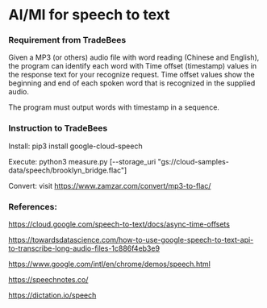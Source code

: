 # AI/MI for speech to text
### Requirement from TradeBees

Given a MP3 (or others) audio file with word reading (Chinese and English), the program can 
identify each word with Time offset (timestamp) values in the response text for your recognize request. 
Time offset values show the beginning and end of each spoken word that is recognized 
in the supplied audio.

The program must output words with timestamp in a sequence.  

### Instruction to TradeBees
Install: pip3 install google-cloud-speech

Execute: python3 measure.py [--storage_uri "gs://cloud-samples-data/speech/brooklyn_bridge.flac"]

Convert: visit https://www.zamzar.com/convert/mp3-to-flac/

### References:

https://cloud.google.com/speech-to-text/docs/async-time-offsets

https://towardsdatascience.com/how-to-use-google-speech-to-text-api-to-transcribe-long-audio-files-1c886f4eb3e9

https://www.google.com/intl/en/chrome/demos/speech.html

https://speechnotes.co/

https://dictation.io/speech
